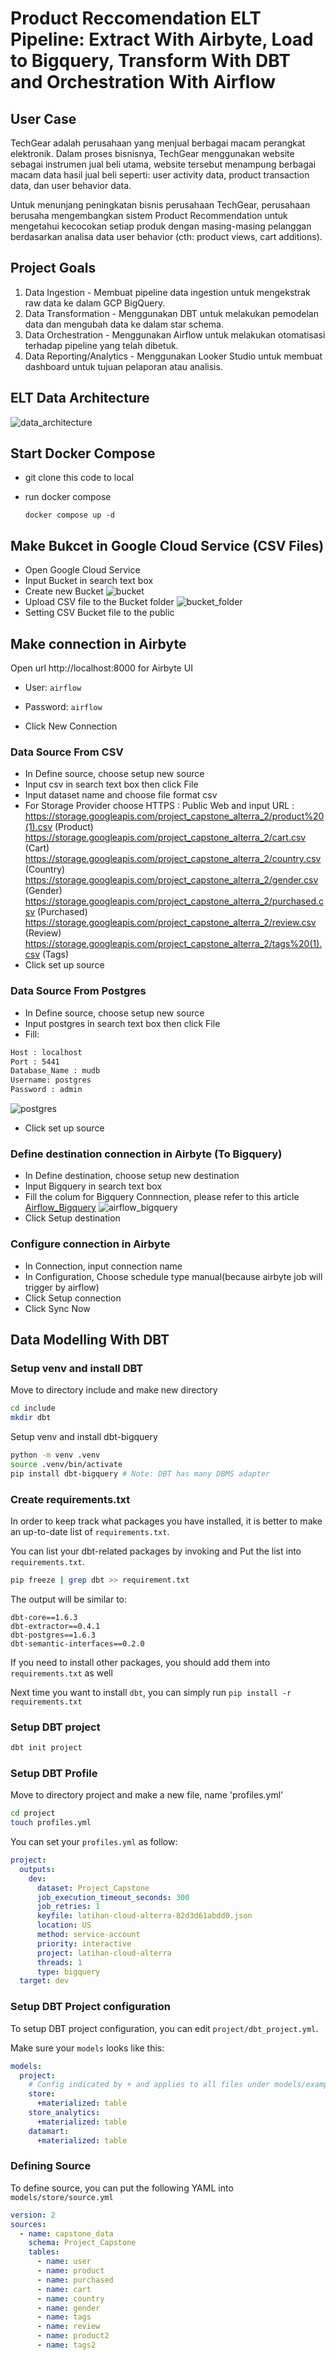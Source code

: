 # Product Reccomendation ELT Pipeline: Extract With Airbyte, Load to Bigquery, Transform With DBT and Orchestration With Airflow

## User Case

TechGear adalah perusahaan yang menjual berbagai macam perangkat elektronik. Dalam proses bisnisnya, TechGear menggunakan website sebagai instrumen jual beli utama, website tersebut menampung berbagai macam data hasil jual beli seperti: user activity data, product transaction data, dan user behavior data.

Untuk menunjang peningkatan bisnis perusahaan TechGear, perusahaan berusaha mengembangkan sistem Product Recommendation untuk mengetahui kecocokan setiap produk dengan masing-masing pelanggan berdasarkan analisa data user behavior (cth: product views, cart additions).

## Project Goals

1. Data Ingestion - Membuat pipeline data ingestion untuk mengekstrak raw data ke dalam GCP BigQuery.
2. Data Transformation - Menggunakan DBT untuk melakukan pemodelan data dan mengubah data ke dalam star schema.
3. Data Orchestration - Menggunakan Airflow untuk melakukan otomatisasi terhadap pipeline yang telah dibetuk.
4. Data Reporting/Analytics - Menggunakan Looker Studio untuk membuat dashboard untuk tujuan pelaporan atau analisis.

## ELT Data Architecture 

![data_architecture](https://github.com/ahmadalpadani/Project-Capstone/blob/main/assets/ELT%20Archicteture.png) 

## Start Docker Compose
- git clone this code to local
- run docker compose

  ```
  docker compose up -d
  ``` 

## Make Bukcet in Google Cloud Service (CSV Files)
- Open Google Cloud Service
- Input Bucket in search text box 
- Create new Bucket 
![bucket](https://github.com/ahmadalpadani/Project-Capstone/blob/main/assets/Bucket.png) 
- Upload CSV file to the Bucket folder
![bucket_folder](https://github.com/ahmadalpadani/Project-Capstone/blob/main/assets/bucket_folder.jpg) 
- Setting CSV Bucket file to the public 

## Make connection in Airbyte
Open url http://localhost:8000 for Airbyte UI
- User: `airflow`
- Password: `airflow`

- Click New Connection

### Data Source From CSV
- In Define source, choose setup new source
- Input csv in search text box then click File
- Input dataset name and choose file format csv 
- For Storage Provider choose HTTPS : Public Web and input URL : 
https://storage.googleapis.com/project_capstone_alterra_2/product%20(1).csv (Product) 
https://storage.googleapis.com/project_capstone_alterra_2/cart.csv (Cart) 
https://storage.googleapis.com/project_capstone_alterra_2/country.csv (Country)
https://storage.googleapis.com/project_capstone_alterra_2/gender.csv (Gender) 
https://storage.googleapis.com/project_capstone_alterra_2/purchased.csv (Purchased)
https://storage.googleapis.com/project_capstone_alterra_2/review.csv (Review) 
https://storage.googleapis.com/project_capstone_alterra_2/tags%20(1).csv (Tags)
- Click set up source 

### Data Source From Postgres
- In Define source, choose setup new source
- Input postgres in search text box then click File
- Fill:
```bash
Host : localhost
Port : 5441
Database_Name : mudb
Username: postgres
Password : admin
```
![postgres](https://github.com/ahmadalpadani/Project-Capstone/blob/main/assets/postgres.jpg) 
- Click set up source 

### Define destination connection in Airbyte (To Bigquery)
- In Define destination, choose setup new destination
- Input Bigquery in search text box
- Fill the colum for Bigquery Connnection, please refer to this article [Airflow_Bigquery](https://docs.airbyte.com/integrations/destinations/bigquery?_gl=1*106oqw*_gcl_au*MjEwNjIyMzgwMi4xNzE3NTc2NjY0)
![airflow_bigquery](https://github.com/ahmadalpadani/Project-Capstone/blob/main/assets/bigquery.jpg) 
- Click Setup destination

### Configure connection in Airbyte
- In Connection, input connection name
- In Configuration, Choose schedule type manual(because airbyte job will trigger by airflow)
- Click Setup connection
- Click Sync Now

## Data Modelling With DBT

### Setup venv and install DBT

Move to directory include and make new directory
```bash
cd include
mkdir dbt
```

Setup venv and install dbt-bigquery
```bash
python -m venv .venv
source .venv/bin/activate
pip install dbt-bigquery # Note: DBT has many DBMS adapter
```

### Create requirements.txt

In order to keep track what packages you have installed, it is better to make an up-to-date list of `requirements.txt`.

You can list your dbt-related packages by invoking and Put the list into `requirements.txt`.


```bash
pip freeze | grep dbt >> requirement.txt
```

The output will be similar to:

```
dbt-core==1.6.3
dbt-extractor==0.4.1
dbt-postgres==1.6.3
dbt-semantic-interfaces==0.2.0
```

If you need to install other packages, you should add them into `requirements.txt` as well

Next time you want to install `dbt`, you can simply run `pip install -r requirements.txt`

### Setup DBT project

```bash
dbt init project
```

### Setup DBT Profile

Move to directory project and make a new file, name 'profiles.yml'

```bash
cd project
touch profiles.yml
```

You can set your `profiles.yml` as follow:

```yml
project:
  outputs:
    dev:
      dataset: Project_Capstone
      job_execution_timeout_seconds: 300
      job_retries: 1
      keyfile: latihan-cloud-alterra-82d3d61abdd0.json
      location: US
      method: service-account
      priority: interactive
      project: latihan-cloud-alterra
      threads: 1
      type: bigquery
  target: dev
```

### Setup DBT Project configuration

To setup DBT project configuration, you can edit `project/dbt_project.yml`.

Make sure your `models` looks like this:

```yml
models:
  project:
    # Config indicated by + and applies to all files under models/example/
    store:
      +materialized: table
    store_analytics:
      +materialized: table
    datamart:
      +materialized: table
```

### Defining Source

To define source, you can put the following YAML into `models/store/source.yml`

```yml
version: 2 
sources:
  - name: capstone_data
    schema: Project_Capstone
    tables: 
      - name: user
      - name: product
      - name: purchased
      - name: cart
      - name: country
      - name: gender
      - name: tags
      - name: review
      - name: product2
      - name: tags2
```

